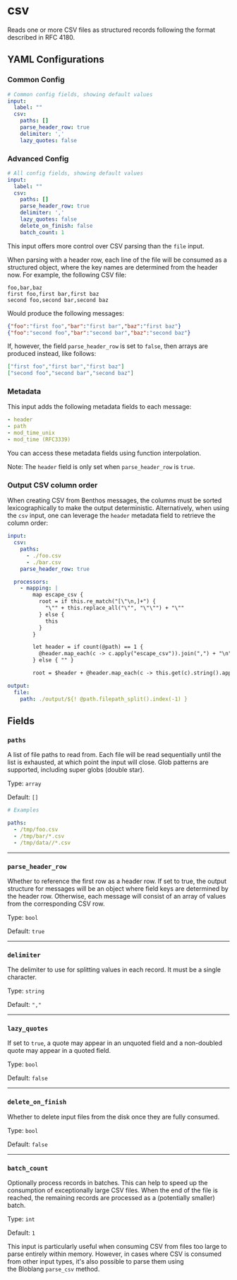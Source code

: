# csv

Reads one or more CSV files as structured records following the format described in RFC 4180.

## YAML Configurations

### Common Config

```yaml
# Common config fields, showing default values
input:
  label: ""
  csv:
    paths: []
    parse_header_row: true
    delimiter: ','
    lazy_quotes: false
```

### Advanced Config

```yaml
# All config fields, showing default values
input:
  label: ""
  csv:
    paths: []
    parse_header_row: true
    delimiter: ','
    lazy_quotes: false
    delete_on_finish: false
    batch_count: 1
```

This input offers more control over CSV parsing than the `file` input.

When parsing with a header row, each line of the file will be consumed as a structured object, where the key names are determined from the header now. For example, the following CSV file:

```
foo,bar,baz
first foo,first bar,first baz
second foo,second bar,second baz
```

Would produce the following messages:

```json
{"foo":"first foo","bar":"first bar","baz":"first baz"}
{"foo":"second foo","bar":"second bar","baz":"second baz"}
```

If, however, the field `parse_header_row` is set to `false`, then arrays are produced instead, like follows:

```json
["first foo","first bar","first baz"]
["second foo","second bar","second baz"]
```

### Metadata

This input adds the following metadata fields to each message:

```yaml
- header
- path
- mod_time_unix
- mod_time (RFC3339)
```

You can access these metadata fields using function interpolation.

Note: The `header` field is only set when `parse_header_row` is `true`.

### Output CSV column order

When creating CSV from Benthos messages, the columns must be sorted lexicographically to make the output deterministic. Alternatively, when using the `csv` input, one can leverage the `header` metadata field to retrieve the column order:

```yaml
input:
  csv:
    paths:
      - ./foo.csv
      - ./bar.csv
    parse_header_row: true

  processors:
    - mapping: |
        map escape_csv {
          root = if this.re_match("[\"\n,]+") {
            "\"" + this.replace_all("\"", "\"\"") + "\""
          } else {
            this
          }
        }

        let header = if count(@path) == 1 {
          @header.map_each(c -> c.apply("escape_csv")).join(",") + "\n"
        } else { "" }

        root = $header + @header.map_each(c -> this.get(c).string().apply("escape_csv")).join(",")

output:
  file:
    path: ./output/${! @path.filepath_split().index(-1) }
```

## Fields

### `paths`

A list of file paths to read from. Each file will be read sequentially until the list is exhausted, at which point the input will close. Glob patterns are supported, including super globs (double star).

Type: `array`

Default: `[]`

```yaml
# Examples

paths:
  - /tmp/foo.csv
  - /tmp/bar/*.csv
  - /tmp/data//*.csv
```

---

### `parse_header_row`

Whether to reference the first row as a header row. If set to true, the output structure for messages will be an object where field keys are determined by the header row. Otherwise, each message will consist of an array of values from the corresponding CSV row.

Type: `bool`

Default: `true`

---

### `delimiter`

The delimiter to use for splitting values in each record. It must be a single character.

Type: `string`

Default: `","`

---

### `lazy_quotes`

If set to `true`, a quote may appear in an unquoted field and a non-doubled quote may appear in a quoted field.

Type: `bool`

Default: `false`

---

### `delete_on_finish`

Whether to delete input files from the disk once they are fully consumed.

Type: `bool`

Default: `false`

---

### `batch_count`

Optionally process records in batches. This can help to speed up the consumption of exceptionally large CSV files. When the end of the file is reached, the remaining records are processed as a (potentially smaller) batch.

Type: `int`

Default: `1`

This input is particularly useful when consuming CSV from files too large to parse entirely within memory. However, in cases where CSV is consumed from other input types, it's also possible to parse them using the Bloblang `parse_csv` method.